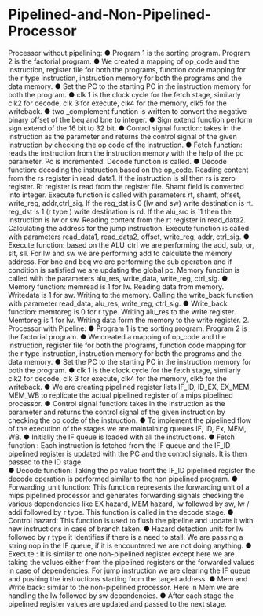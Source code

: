 # Pipelined-and-Non-Pipelined-Processor

Processor without pipelining:
● Program 1 is the sorting program. Program 2 is the factorial
program.
● We created a mapping of op_code and the instruction, register
file for both the programs, function code mapping for the r type
instruction, instruction memory for both the programs and the
data memory.
● Set the PC to the starting PC in the instruction memory for both
the program.
● clk 1 is the clock cycle for the fetch stage, similarly clk2 for
decode, clk 3 for execute, clk4 for the memory, clk5 for the
writeback.
● two _complement function is written to convert the negative
binary offset of the beq and bne to integer.
● Sign extend function perform sign extend of the 16 bit to 32 bit.
● Control signal function: takes in the instruction as the parameter
and returns the control signal of the given instruction by
checking the op code of the instruction.
● Fetch function: reads the instruction from the instruction
memory with the help of the pc parameter. Pc is incremented.
Decode function is called.
● Decode function: decoding the instruction based on the
op_code. Reading content from the rs register in read_data1. If
the instruction is sll then rs is zero register. Rt register is read
from the register file. Shamt field is converted into integer.
Execute function is called with parameters rt, shamt, offset,
write_reg, addr,ctrl_sig. If the reg_dst is 0 (lw and sw) write
destination is rt. reg_dst is 1 (r type ) write destination is rd. If
the alu_src is `1 then the instruction is lw or sw. Reading
content from the rt register in read_data2. Calculating the
address for the jump instruction. Execute function is called with
parameters read_data1, read_data2, offset, write_reg, addr,
ctrl_sig.
● Execute function: based on the ALU_ctrl we are performing the
add, sub, or, slt, sll. For lw and sw we are performing add to
calculate the memory address. For bne and beq we are
performing the sub operation and if condition is satisfied we are
updating the global pc. Memory function is called with the
parameters alu_res, write_data, write_reg, ctrl_sig.
● Memory function: memread is 1 for lw. Reading data from
memory. Writedata is 1 for sw. Writing to the memory. Calling
the write_back function with parameter read_data, alu_res,
write_reg, ctrl_sig.
● Write_back function: memtoreg is 0 for r type. Writing alu_res to
the write register. Memtoreg is 1 for lw. Writing data form the
memory to the write register.
2. Processor with Pipeline:
● Program 1 is the sorting program. Program 2 is the factorial
program.
● We created a mapping of op_code and the instruction, register
file for both the programs, function code mapping for the r type
instruction, instruction memory for both the programs and the
data memory.
● Set the PC to the starting PC in the instruction memory for both
the program.
● clk 1 is the clock cycle for the fetch stage, similarly clk2 for
decode, clk 3 for execute, clk4 for the memory, clk5 for the
writeback.
● We are creating pipelined register lists IF_ID, ID_EX, EX_MEM,
MEM_WB to replicate the actual pipelined register of a mips
pipelined processor.
● Control signal function: takes in the instruction as the parameter
and returns the control signal of the given instruction by
checking the op code of the instruction.
● To implement the pipelined flow of the execution of the stages
we are maintaining queues IF, ID, Ex, MEM, WB.
● Initially the IF queue is loaded with all the instructions.
● Fetch function : Each instruction is fetched from the IF queue
and the IF_ID pipelined register is updated with the PC and the
control signals. It is then passed to the ID stage. \
● Decode function: Taking the pc value front the IF_ID pipelined
register the decode operation is performed similar to the non
pipelined program.
● Forwarding_unit function: This function represents the
forwarding unit of a mips pipelined processor and generates
forwarding signals checking the various dependencies like EX
hazard, MEM hazard, lw followed by sw, lw / addi followed by r
type. This function is called in the decode stage.
● Control hazard: This function is used to flush the pipeline and
update it with new instructions in case of branch taken.
● Hazard detection unit: for lw followed by r type it identifies if
there is a need to stall. We are passing a string nop in the IF
queue, if it is encountered we are not doing anything.
● Execute : It is similar to one non-pipelined register except here
we are taking the values either from the pipelined registers or
the forwarded values in case of dependencies. For jump
instruction we are clearing the IF queue and pushing the
instructions starting from the target address.
● Mem and Write back: similar to the non-pipelined processor.
Here in Mem we are handling the lw followed by sw
dependencies.
● After each stage the pipelined register values are updated and
passed to the next stage.
